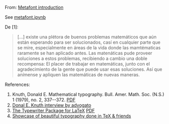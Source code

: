 From: [Metafont introduction](https://www.win.tue.nl/~aeb/tex/mf/metafont.html)



See [metafont.ipynb](./metafont.ipynb)

De [1]:
> [...] existe una plétora de buenos problemas matemáticos que aún están
> esperando para ser solucionados, casí en cualquier parte que se mire,
> especialmente en áreas de la vida donde las mamtématicas raramente se han
> aplicado antes. Las matenáticas pude proveer soluciones a estos problemas, 
> recibiendo a cambio una doble recompensa: El placer de trabajar
> en matemáticas, junto con el agradecimiento de la gente que puede usar
> esas soluciones. Así que anímense y apliquen las matemáticas de nuevas 
> maneras.

References: 

1. Knuth, Donald E. Mathematical typography. Bull. Amer. Math. Soc. (N.S.) 1 (1979), no. 2, 337--372. [PDF](https://projecteuclid.org/euclid.bams/1183544082)
1. [Donal E. Knuth interview by advogato](https://web.archive.org/web/20000304105220/http://www.advogato.org/article/28.html)
3. [The Typewriter Package for LaTeX](https://tex.stackexchange.com/a/344272/59580) [PDF](http://mirrors.ibiblio.org/CTAN/macros/luatex/latex/typewriter/typewriter-guide.pdf)
4. [Showcase of beautiful typography done in TeX & friends](https://tex.stackexchange.com/q/1319/59580)

